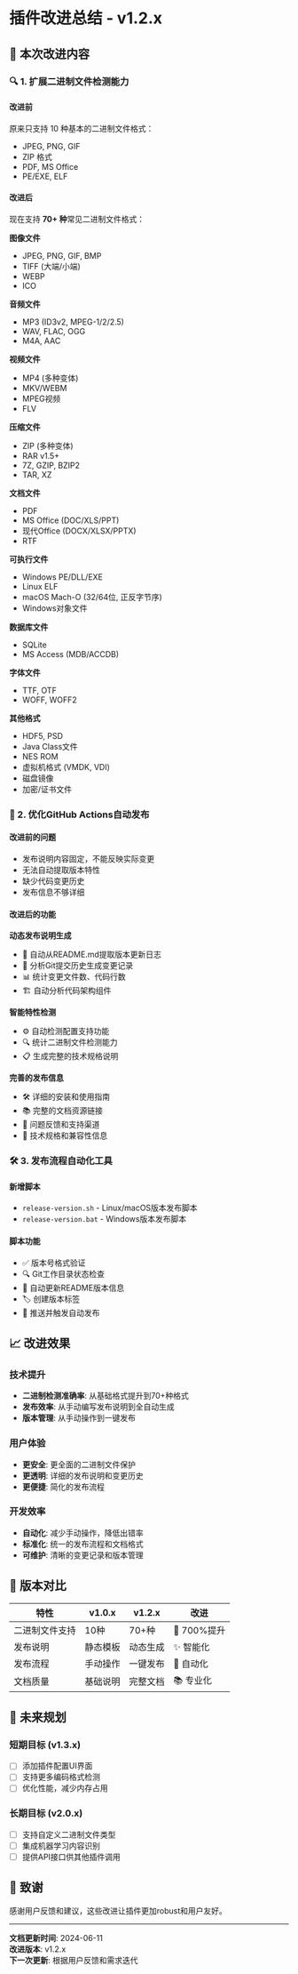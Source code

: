 # 插件改进总结 - v1.2.x

## 📝 本次改进内容

### 🔍 1. 扩展二进制文件检测能力

#### 改进前
原来只支持 10 种基本的二进制文件格式：
- JPEG, PNG, GIF
- ZIP 格式
- PDF, MS Office
- PE/EXE, ELF

#### 改进后
现在支持 **70+ 种**常见二进制文件格式：

**图像文件**
- JPEG, PNG, GIF, BMP
- TIFF (大端/小端)
- WEBP
- ICO

**音频文件**
- MP3 (ID3v2, MPEG-1/2/2.5)
- WAV, FLAC, OGG
- M4A, AAC

**视频文件**
- MP4 (多种变体)
- MKV/WEBM
- MPEG视频
- FLV

**压缩文件**
- ZIP (多种变体)
- RAR v1.5+
- 7Z, GZIP, BZIP2
- TAR, XZ

**文档文件**
- PDF
- MS Office (DOC/XLS/PPT)
- 现代Office (DOCX/XLSX/PPTX)
- RTF

**可执行文件**
- Windows PE/DLL/EXE
- Linux ELF
- macOS Mach-O (32/64位, 正反字节序)
- Windows对象文件

**数据库文件**
- SQLite
- MS Access (MDB/ACCDB)

**字体文件**
- TTF, OTF
- WOFF, WOFF2

**其他格式**
- HDF5, PSD
- Java Class文件
- NES ROM
- 虚拟机格式 (VMDK, VDI)
- 磁盘镜像
- 加密/证书文件

### 🚀 2. 优化GitHub Actions自动发布

#### 改进前的问题
- 发布说明内容固定，不能反映实际变更
- 无法自动提取版本特性
- 缺少代码变更历史
- 发布信息不够详细

#### 改进后的功能

**动态发布说明生成**
- 🔄 自动从README.md提取版本更新日志
- 📝 分析Git提交历史生成变更记录
- 📊 统计变更文件数、代码行数
- 🏗️ 自动分析代码架构组件

**智能特性检测**
- ⚙️ 自动检测配置支持功能
- 🔍 统计二进制文件检测能力
- 📋 生成完整的技术规格说明

**完善的发布信息**
- 🛠️ 详细的安装和使用指南
- 📚 完整的文档资源链接
- 🐛 问题反馈和支持渠道
- 🔧 技术规格和兼容性信息

### 🛠️ 3. 发布流程自动化工具

#### 新增脚本
- `release-version.sh` - Linux/macOS版本发布脚本
- `release-version.bat` - Windows版本发布脚本

#### 脚本功能
- ✅ 版本号格式验证
- 🔍 Git工作目录状态检查
- 📝 自动更新README版本信息
- 🏷️ 创建版本标签
- 🚀 推送并触发自动发布

## 📈 改进效果

### 技术提升
- **二进制检测准确率**: 从基础格式提升到70+种格式
- **发布效率**: 从手动编写发布说明到全自动生成
- **版本管理**: 从手动操作到一键发布

### 用户体验
- **更安全**: 更全面的二进制文件保护
- **更透明**: 详细的发布说明和变更历史
- **更便捷**: 简化的发布流程

### 开发效率
- **自动化**: 减少手动操作，降低出错率
- **标准化**: 统一的发布流程和文档格式
- **可维护**: 清晰的变更记录和版本管理

## 🔄 版本对比

| 特性 | v1.0.x | v1.2.x | 改进 |
|------|---------|---------|------|
| 二进制文件支持 | 10种 | 70+种 | 🚀 700%提升 |
| 发布说明 | 静态模板 | 动态生成 | ✨ 智能化 |
| 发布流程 | 手动操作 | 一键发布 | 🎯 自动化 |
| 文档质量 | 基础说明 | 完整文档 | 📚 专业化 |

## 🎯 未来规划

### 短期目标 (v1.3.x)
- [ ] 添加插件配置UI界面
- [ ] 支持更多编码格式检测
- [ ] 优化性能，减少内存占用

### 长期目标 (v2.0.x)
- [ ] 支持自定义二进制文件类型
- [ ] 集成机器学习内容识别
- [ ] 提供API接口供其他插件调用

## 🙏 致谢

感谢用户反馈和建议，这些改进让插件更加robust和用户友好。

---

**文档更新时间**: 2024-06-11  
**改进版本**: v1.2.x  
**下一次更新**: 根据用户反馈和需求迭代 